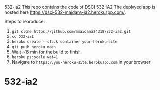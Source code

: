  532-ia2
This repo contains the code of DSCI 532-IA2
The deployed app is hosted here https://dsci-532-maidana-ia2.herokuapp.com/.

Steps to reproduce:

1. `git clone https://github.com/mmaidana24318/532-ia2.git`
2. `cd 532-ia2`
3. `heroku create --stack container your-heroku-site`
4. `git push heroku main`
5. Wait ~15 min for the build to finish.
6. `heroku ps:scale web=1`
7. Navigate to `https://you-heroku-site.herokuapp.com` in your browser
# 532-ia2
